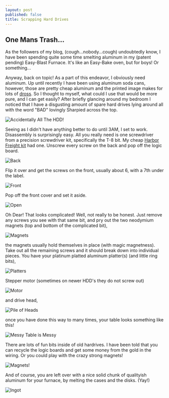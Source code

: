 ```yaml
---
layout: post
published: false
title: Scrapping Hard Drives
---
```


## One Mans Trash...

As the followers of my blog, (cough...nobody...cough)  undoubtedly know, I have been spending quite some time smelting aluminum in my (patent pending) Easy-Blast Furnace. It's like an Easy-Bake oven, but for boys! Or something... 

Anyway, back on topic! As a part of this endeavor, I obviously need aluminum. Up until recently I have been using aluminum soda cans, however, those are pretty cheap aluminum and the printed image makes for lots of [dross](https://www.google.com/search?q=define+dross). So I thought to myself, what could I use that would be more pure, and I can get easily? After briefly glancing around my bedroom I noticed that I have a disgusting amount of spare hard drives lying around all with the word "BAD" lovingly Sharpied across the top.

![Accidentally All The HDD!](http://www.drive.google.com/uc?export=view&id=0B6bvHkeOaSe-Y2pTOXducTV2REU)

Seeing as I didn't have anything better to do until 3AM, I set to work. Disassembly is surprisingly easy. All you really need is one screwdriver from a precision screwdriver kit, specifically the T-8 bit. My cheap [Harbor Freight kit](http://www.harborfreight.com/33-piece-precision-screwdriver-set-93916.html) had one. Unscrew every screw on the back and pop off the logic board. 


![Back](http://www.drive.google.com/uc?export=view&id=0B6bvHkeOaSe-TFNlTXJCTjhDS3M)

Flip it over and get the screws on the front, usually about 6, with a 7th under the label.

![Front](http://www.drive.google.com/uc?export=view&id=0B6bvHkeOaSe-eFJDWUt0ZW9ET1E)

Pop off the front cover and set it aside.

![Open](http://www.drive.google.com/uc?export=view&id=0B6bvHkeOaSe-d0ZnSFJpVFA4bUk)

Oh Dear! That looks complicated! Well, not really to be honest. Just remove any screws you see with that same bit, and pry out the two neodymium magnets (top and bottom of the complicated bit), 

![Magnets](http://www.drive.google.com/uc?export=view&id=0B6bvHkeOaSe-c0RXcklxTnBNdDA)

the magnets usually hold themselves in place (with magic magnetness). Take out all the remaining screws and it should break down into individual pieces. You have your platinum platted aluminum platter(s) (and little ring bits),

![Platters](http://www.drive.google.com/uc?export=view&id=0B6bvHkeOaSe-UWJfOWs1NjZ1Q00)

Stepper motor (sometimes on newer HDD's they do not screw out)

![Motor](http://www.drive.google.com/uc?export=view&id=0B6bvHkeOaSe-OEZIdDdIa1VCTkk)

and drive head,

![Pile of Heads](http://www.drive.google.com/uc?export=view&id=0B6bvHkeOaSe-elpEYm1QX1prREU)

once you have done this way to many times, your table looks something like this!

![Messy Table is Messy](http://www.drive.google.com/uc?export=view&id=0B6bvHkeOaSe-UDZPVVZZSU5UcGc)

There are lots of fun bits inside of old hardrives. I have been told that you can recycle the logic boards and get some money from the gold in the wiring. Or you could play with the crazy strong magnets! 

![Magnets!](http://www.drive.google.com/uc?export=view&id=0B6bvHkeOaSe-Z0c3LWhCbUVhbzA)

And of course, you are left over with a nice solid chunk of qualityish aluminum for your furnace, by melting the cases and the disks. (Yay!)

![Ingot](http://www.drive.google.com/uc?export=view&id=0B6bvHkeOaSe-RU1rYjIyaUxwTXZ3V3RkcC1MSWxHY1d5SVdj)
